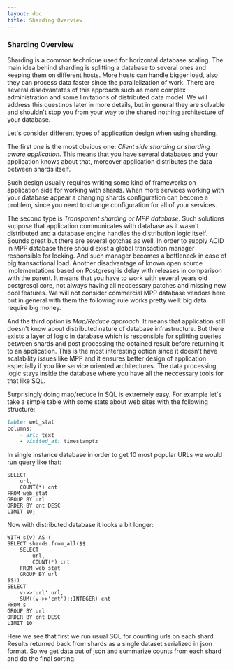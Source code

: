 ```yaml
---
layout: doc
title: Sharding Overview
---
```

### Sharding Overview

Sharding is a common technique used for horizontal database scaling. 
The main idea behind sharding is splitting a database to several ones and keeping them on different hosts.
More hosts can handle bigger load, also they can process data faster since the parallelization of work.
There are several disadvantates of this approach such as more complex administration and some limitations of distributed data model.
We will address this questinos later in more details, 
but in general they are solvable and shouldn't stop you from your way to the shared nothing architecture of your database.

Let's consider different types of application design when using sharding.

The first one is the most obvious one: *Client side sharding or sharding aware application*.
This means that you have several databases and your application knows about that, 
moreover application distributes the data between shards itself.

Such design usually requires writing some kind of frameworks on application side for working with shards.
When more services working with your database appear a changing shards configuration can become a problem, 
since you need to change configuration for all of your services.

The second type is *Transparent sharding or MPP database*.
Such solutions suppose that application communicates with database as it wasn't distributed 
and a database engine handles the distribution logic itself.
Sounds great but there are several gotchas as well. 
In order to supply ACID in MPP database there should exist a global transaction manager responsible for locking.
And such manager becomes a bottleneck in case of big transactional load.
Another disadvantage of known open source implementations based on Postgresql is delay with releases in comparison with the parent.
It means that you have to work with several years old postgresql core, not always having all neccessary patches and missing new cool features.
We will not consider commercial MPP database vendors here but in general with them the following rule works pretty well: big data require big money.

And the third option is *Map/Reduce approach*.
It means that application still doesn't know about distributed nature of database infrastructure.
But there exists a layer of logic in database which is responsible for splitting queries between shards 
and post processing the obtained result before returning it to an application.
This is the most interesting option since it doesn't have scalability issues like MPP 
and it ensures better design of application especially if you like service oriented architectures. 
The data processing logic stays inside the database where you have all the neccessary tools for that like SQL.

Surprisingly doing map/reduce in SQL is extremely easy. 
For example let's take a simple table with some stats about web sites with the following structure:
    
``` ruby
table: web_stat
columns:
    - url: text
    - visited_at: timestamptz
```

In single instance database in order to get 10 most popular URLs we would run query like that:

``` postgresql
SELECT 
    url, 
    COUNT(*) cnt 
FROM web_stat
GROUP BY url
ORDER BY cnt DESC
LIMIT 10;
```

Now with distributed database it looks a bit longer:

``` postgresql
WITH s(v) AS (
SELECT shards.from_all($$
    SELECT 
        url, 
        COUNT(*) cnt 
    FROM web_stat
    GROUP BY url
$$))
SELECT 
    v->>'url' url, 
    SUM((v->>'cnt')::INTEGER) cnt 
FROM s
GROUP BY url
ORDER BY cnt DESC
LIMIT 10
```

Here we see that first we run usual SQL for counting urls on each shard.
Results returned back from shards as a single dataset serialized in json format.
So we get data out of json and summarize counts from each shard and do the final sorting.


